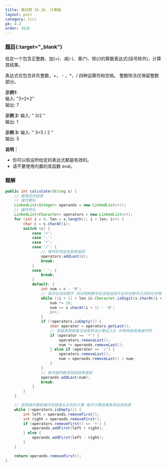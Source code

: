 ```yaml
---
title: 面试题 16.26. 计算器
layout: post
category: lcci
pk: 4.2
order: 1626
---
```


### [题目](https://leetcode-cn.com/calculator-lcci/){:target="_blank"}

给定一个包含正整数、加(+)、减(-)、乘(*)、除(/)的算数表达式(括号除外)，计算其结果。

表达式仅包含非负整数，+， - ，*，/ 四种运算符和空格。 整数除法仅保留整数部分。

**示例1:**  
输入: "3+2*2"  
输出: 7

**示例 2:**
输入: " 3/2 "  
输出: 1

**示例 3:**
输入: " 3+5 / 2 "  
输出: 5

**说明：**
- 你可以假设所给定的表达式都是有效的。
- 请不要使用内置的库函数 eval。

### 题解

```java
public int calculate(String s) {
    // 使用双向链表
    // 操作数队
    LinkedList<Integer> operands = new LinkedList<>();
    // 操作符队
    LinkedList<Character> operators = new LinkedList<>();
    for (int i = 0, len = s.length(); i < len; i++) {
        char c = s.charAt(i);
        switch (c) {
            case '+':
            case '-':
            case '*':
            case '/': {
                // 操作符添加在链表尾部
                operators.addLast(c);
                break;
            }
            case ' ': {
                break;
            }
            default: {
                int num = c - '0';
                // 若存在连续数字 测试用例数字应该是连续不会存在数字之间存在空格
                while ((i + 1) < len && Character.isDigit(s.charAt(i + 1))) {
                    num *= 10;
                    num += s.charAt(i + 1) - '0';
                    i++;
                }
                if (!operators.isEmpty()) {
                    char operator = operators.getLast();
                    // 若链表尾是乘法或者除法计算后入队 并移除链表尾操作符
                    if (operator == '*') {
                        operators.removeLast();
                        num *= operands.removeLast();
                    } else if (operator == '/') {
                        operators.removeLast();
                        num = operands.removeLast() / num;
                    }
                }
                // 新的操作数添加到链表尾部
                operands.addLast(num);
                break;
            }
        }
    }

    // 按照操作数和操作符链表从左到右计算 每次计算结果再添加进链表
    while (!operators.isEmpty()) {
        int left = operands.removeFirst();
        int right = operands.removeFirst();
        if (operators.removeFirst() == '+') {
            operands.addFirst(left + right);
        } else {
            operands.addFirst(left - right);
        }
    }

    return operands.removeFirst();
}
```